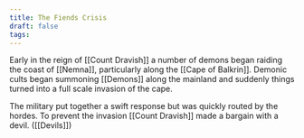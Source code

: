 ```yaml
---
title: The Fiends Crisis
draft: false
tags:
---
```

 Early in the reign of [[Count Dravish]] a number of demons began raiding the coast of [[Nemna]], particularly along the [[Cape of Balkrin]]. Demonic cults began summoning [[Demons]] along the mainland and suddenly things turned into a full scale invasion of the cape. 

The military put together a swift response but was quickly routed by the hordes. To prevent the invasion [[Count Dravish]] made a bargain with a devil. ([[Devils]])